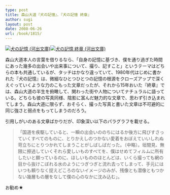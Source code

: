 ```yaml
---
type: post
title: 森山大道『犬の記憶』、『犬の記憶 終章』
author: sugi
layout: post
date: 2008-06-26
url: /book/1815/
---
```

<a href="http://www.amazon.co.jp/exec/obidos/ASIN/4309474144/chezsugi-22/ref=nosim/" onclick="_gaq.push(['_trackEvent', 'outbound-article', 'http://www.amazon.co.jp/exec/obidos/ASIN/4309474144/chezsugi-22/ref=nosim/', '']);" name="amazletlink" target="_blank"><img src="http://i0.wp.com/ecx.images-amazon.com/images/I/5172Y54HCHL._SL160_.jpg?w=660" alt="犬の記憶 (河出文庫)" class="alignleft" data-recalc-dims="1" /></a><a href="http://www.amazon.co.jp/exec/obidos/ASIN/4309474241/chezsugi-22/ref=nosim/" onclick="_gaq.push(['_trackEvent', 'outbound-article', 'http://www.amazon.co.jp/exec/obidos/ASIN/4309474241/chezsugi-22/ref=nosim/', '']);" name="amazletlink" target="_blank"><img src="http://i0.wp.com/ecx.images-amazon.com/images/I/41Fj0dgD3cL._SL160_.jpg?w=660" alt="犬の記憶 終章 (河出文庫)" class="alignleft" data-recalc-dims="1" /></a>

森山大道本人の言葉を借りるなら、「自身の記憶に基づき、僕を通り過ぎた時間にあった幾多の出会いや出来事について、撮り、記すこと」というテーマはどちらの本も共通しているが、タッチはかなり違っていて、1980年代はじめに書かれた『犬の記憶』は、微細なひとつひとつの記憶の根源をクローズアップで深くえぐっていくような力のこもった文章だったが、それから15年おいた『終章』では、森山大道の半生を俯瞰して、関わった街や人物についてナチュラルに語っている。どちらも彼の写真同様、陰影に富んだ魅力的な文章で、思わず引き込まれてしまう。森山大道に限らず、おそらく、撮った写真と書いた文章は不可避的に同じ強さと弱点をもってしまうのだろう。

引用しがいのある文章ばかりだが、印象深い以下のパラグラフを載せる。

> 「国道を疾駆していると、一瞬の出会いののちにはるか後方に飛びすさっていくすべてのものに、とりかえしのつかない愛着をおぼえていいしれぬ苛立ちにとりつかれてしまうことがしばしばだった。（中略）。垣間見、無限に擦過していくそれら愛しいものすべてを、僕はせめてフィルムに所有したいと願っているのに、ほしいもののほとんどは、いくら撮っても網の目から抜けこぼれる水のようにつぎつぎと流れ去ってしまって、手元にはいつも頼りなく捉えどころのないイメージのみが、残像とも潜像ともつかない幾層もの層をなして僕の心のなかに沈み込む」。

お勧め★

